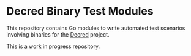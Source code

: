# Decred Binary Test Modules

This repository contains Go modules to write automated test scenarios involving
binaries for the [Decred](https://github.com/decred) project.

This is a work in progress repository.

